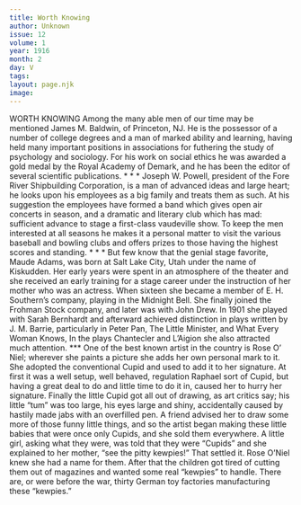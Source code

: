 ```yaml
---
title: Worth Knowing
author: Unknown
issue: 12
volume: 1
year: 1916
month: 2
day: V
tags:
layout: page.njk
image:
---
```

WORTH KNOWING    Among the many able men of our time may be mentioned James M. Baldwin, of Princeton, NJ. He is the possessor of a number of college degrees and a man of marked ability and learning, having held many important positions in associations for futhering the study of psychology and sociology. For his work on social ethics he was awarded a gold medal by the Royal Academy of Demark, and he has been the editor of several scientific publications.    * * *    Joseph W. Powell, president of the Fore River Shipbuilding Corporation, is a man of advanced ideas and large heart; he looks upon his employees as a big family and treats them as such. At his suggestion the employees have formed a band which gives open air concerts in season, and a dramatic and literary club which has mad: sufficient advance to stage a first-class vaudeville show. To keep the men interested at all seasons he makes it a personal matter to visit the various baseball and bowling clubs and offers prizes to those having the highest scores and standing.    * * *    But few know that the genial stage favorite, Maude Adams, was born at Salt Lake City, Utah under the name of Kiskudden. Her early years were spent in an atmosphere of the theater and she received an early training for a stage career under the instruction of her mother who was an actress. When sixteen she became a member of E. H. Southern’s company, playing in the Midnight Bell. She finally joined the Frohman Stock company, and later was with John Drew. In 1901 she played with Sarah Bernhardt and afterward achieved distinction in plays written by J. M. Barrie, particularly in Peter Pan, The Little Minister, and What Every Woman Knows, In the plays Chantecler and L’Aigion she also attracted much attention.    ***    One of the best known artist in the country is Rose O’ Niel; wherever she paints a picture she adds her own personal mark to it. She adopted the conventional Cupid and used to add it to her signature. At first it was a well setup, well behaved, regulation Raphael sort of Cupid, but having a great deal to do and little time to do it in, caused her to hurry her signature. Finally the little Cupid got all out of drawing, as art critics say; his little “tum” was too large, his eyes large and shiny, accidentally caused by hastily made jabs with an overfilled pen.       A friend advised her to draw some more of those funny little things, and so the artist began making these little babies that were once only Cupids, and she sold them everywhere. A little girl, asking what they were, was told that they were “Cupids” and she explained to her mother, “see the pitty kewpies!” That settled it. Rose O’Niel knew she had a name for them. After that the children got tired of cutting them out of magazines and wanted some real “kewpies” to handle. There are, or were before the war, thirty German toy factories manufacturing these “kewpies.” 
